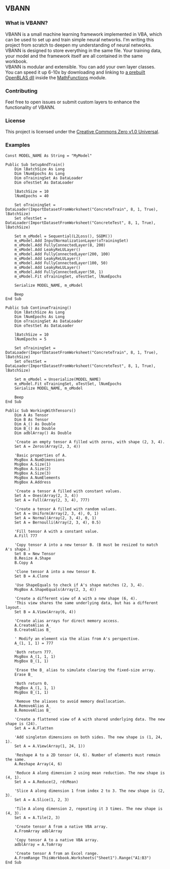 ## VBANN

### What is VBANN?
VBANN is a small machine learning framework implemented in VBA, which can be used to set up and train simple neural networks. I'm writing this project from scratch to deepen my understanding of neural networks.<br/>
VBANN is designed to store everything in the same file. Your training data, your model and the framework itself are all contained in the same workbook.<br/>
VBANN is modular and extensible. You can add your own layer classes.<br/>
You can speed it up 6-10x by downloading and linking to [a prebuilt OpenBLAS dll](https://github.com/OpenMathLib/OpenBLAS/releases) inside the [MathFunctions](MathFunctions.bas) module.

### Contributing
Feel free to open issues or submit custom layers to enhance the functionality of VBANN.

### License
This project is licensed under the [Creative Commons Zero v1.0 Universal](LICENSE.txt).

### Examples
```vba
Const MODEL_NAME As String = "MyModel"

Public Sub SetupAndTrain()
    Dim lBatchSize As Long
    Dim lNumEpochs As Long
    Dim oTrainingSet As DataLoader
    Dim oTestSet As DataLoader

    lBatchSize = 10
    lNumEpochs = 40

    Set oTrainingSet = DataLoader(ImportDatasetFromWorksheet("ConcreteTrain", 8, 1, True), lBatchSize)
    Set oTestSet = DataLoader(ImportDatasetFromWorksheet("ConcreteTest", 8, 1, True), lBatchSize)

    Set m_oModel = Sequential(L2Loss(), SGDM())
    m_oModel.Add InputNormalizationLayer(oTrainingSet)
    m_oModel.Add FullyConnectedLayer(8, 200)
    m_oModel.Add LeakyReLULayer()
    m_oModel.Add FullyConnectedLayer(200, 100)
    m_oModel.Add LeakyReLULayer()
    m_oModel.Add FullyConnectedLayer(100, 50)
    m_oModel.Add LeakyReLULayer()
    m_oModel.Add FullyConnectedLayer(50, 1)
    m_oModel.Fit oTrainingSet, oTestSet, lNumEpochs

    Serialize MODEL_NAME, m_oModel

    Beep
End Sub

Public Sub ContinueTraining()
    Dim lBatchSize As Long
    Dim lNumEpochs As Long
    Dim oTrainingSet As DataLoader
    Dim oTestSet As DataLoader

    lBatchSize = 10
    lNumEpochs = 5

    Set oTrainingSet = DataLoader(ImportDatasetFromWorksheet("ConcreteTrain", 8, 1, True), lBatchSize)
    Set oTestSet = DataLoader(ImportDatasetFromWorksheet("ConcreteTest", 8, 1, True), lBatchSize)

    Set m_oModel = Unserialize(MODEL_NAME)
    m_oModel.Fit oTrainingSet, oTestSet, lNumEpochs
    Serialize MODEL_NAME, m_oModel

    Beep
End Sub

Public Sub WorkingWithTensors()
    Dim A As Tensor
    Dim B As Tensor
    Dim A_() As Double
    Dim B_() As Double
    Dim adblArray() As Double
    
    'Create an empty tensor A filled with zeros, with shape (2, 3, 4).
    Set A = Zeros(Array(2, 3, 4))
    
    'Basic properties of A.
    MsgBox A.NumDimensions
    MsgBox A.Size(1)
    MsgBox A.Size(2)
    MsgBox A.Size(3)
    MsgBox A.NumElements
    MsgBox A.Address
    
    'Create a tensor A filled with constant values.
    Set A = Ones(Array(2, 3, 4))
    Set A = Full(Array(2, 3, 4), 777)
    
    'Create a tensor A filled with random values.
    Set A = Uniform(Array(2, 3, 4), 0, 1)
    Set A = Normal(Array(2, 3, 4), 0, 1)
    Set A = Bernoulli(Array(2, 3, 4), 0.5)
    
    'Fill tensor A with a constant value.
    A.Fill 777

    'Copy tensor A into a new tensor B. (B must be resized to match A's shape.)
    Set B = New Tensor
    B.Resize A.Shape
    B.Copy A
    
    'Clone tensor A into a new tensor B.
    Set B = A.Clone
    
    'Use ShapeEquals to check if A's shape matches (2, 3, 4).
    MsgBox A.ShapeEquals(Array(2, 3, 4))
    
    'Create a different view of A with a new shape (6, 4).
    'This view shares the same underlying data, but has a different layout.
    Set B = A.View(Array(6, 4))
    
    'Create alias arrays for direct memory access.
    A.CreateAlias A_
    B.CreateAlias B_
    
    ' Modify an element via the alias from A's perspective.
    A_(1, 1, 1) = 777
    
    'Both return 777.
    MsgBox A_(1, 1, 1)
    MsgBox B_(1, 1)
    
    'Erase the B_ alias to simulate clearing the fixed-size array.
    Erase B_
    
    'Both return 0.
    MsgBox A_(1, 1, 1)
    MsgBox B_(1, 1)
    
    'Remove the aliases to avoid memory deallocation.
    A.RemoveAlias A_
    B.RemoveAlias B_
    
    'Create a flattened view of A with shared underlying data. The new shape is (24).
    Set A = A.Flatten
    
    'Add singleton dimensions on both sides. The new shape is (1, 24, 1).
    Set A = A.View(Array(1, 24, 1))
    
    'Reshape A to a 2D tensor (4, 6). Number of elements must remain the same.
    A.Reshape Array(4, 6)
    
    'Reduce A along dimension 2 using mean reduction. The new shape is (4, 1).
    Set A = A.Reduce(2, rdcMean)
    
    'Slice A along dimension 1 from index 2 to 3. The new shape is (2, 3).
    Set A = A.Slice(1, 2, 3)
    
    'Tile A along dimension 2, repeating it 3 times. The new shape is (4, 3).
    Set A = A.Tile(2, 3)
    
    'Create tensor A from a native VBA array.
    A.FromArray adblArray
    
    'Copy tensor A to a native VBA array.
    adblArray = A.ToArray
    
    'Create tensor A from an Excel range.
    A.FromRange ThisWorkbook.Worksheets("Sheet1").Range("A1:B3")
End Sub
```
